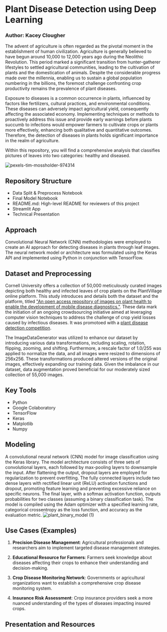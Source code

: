 # Plant Disease Detection using Deep Learning
### Author: Kacey Clougher

The advent of agriculture is often regarded as the pivotal moment in the establishment of human civilization. Agriculture is generally believed to have begun around 10,000 to 12,000 years ago during the Neolithic Revolution. This period marked a significant transition from hunter-gatherer lifestyles to settled agricultural communities, leading to the cultivation of plants and the domestication of animals. Despite the considerable progress made over the millennia, enabling us to sustain a global population numbering in the billions, the foremost challenge confronting crop productivity remains the prevalence of plant diseases.

Exposure to diseases is a common occurrence in plants, influenced by factors like fertilizers, cultural practices, and environmental conditions. These diseases can adversely impact agricultural yield, consequently affecting the associated economy. Implementing techniques or methods to proactively address this issue and provide early warnings before plants succumb to infections would empower farmers to cultivate crops or plants more effectively, enhancing both qualitative and quantitative outcomes. Therefore, the detection of diseases in plants holds significant importance in the realm of agriculture.

Within this repository, you will find a comprehensive analysis that classifies pictures of leaves into two categories: healthy and diseased.

![pexels-tim-mossholder-974314](https://github.com/kaceyclougher/Plant-Disease-Detection/assets/137820049/995f0847-2437-4132-9f85-b0de6158b0eb)

## Repository Structure
* Data Split & Preprocess Notebook
* Final Model Notebook
* README.md: High-level README for reviewers of this project
* Streamlit App
* Technical Presentation

## Approach
Convolutional Neural Network (CNN) methodologies were employed to create an AI approach for detecting diseases in plants through leaf images. The neural network model or architecture was formulated using the Keras API and implemented using Python in conjunction with TensorFlow.

## Dataset and Preprocessing
Cornell University offers a collection of 50,000 meticulously curated images depicting both healthy and infected leaves of crop plants on the PlantVillage online platform. This study introduces and details both the dataset and the platform, titled ["An open access repository of images on plant health to enable the development of mobile disease diagnostics."](https://arxiv.org/abs/1511.08060). These data mark the initiation of an ongoing crowdsourcing initiative aimed at leveraging computer vision techniques to address the challenge of crop yield losses caused by infectious diseases. It was promotoed with a [plant disease detection competition](https://www.aicrowd.com/challenges/plantvillage-disease-classification-challengez). 

The ImageDataGenerator was utilized to enhance our dataset by introducing various data transformations, including scaling, rotation, flipping, zooming, and shifting. Furthermore, a rescale factor of 1.0/255 was applied to normalize the data, and all images were resized to dimensions of 256x256. These transformations produced altered versions of the original images, effectively expanding our training data. Given the imbalance in our dataset, data augmentation proved beneficial for our moderately sized collection of 55,000 images.

## Key Tools
* Python
* Google Colaboratory
* TensorFlow
* Keras
* Matplotlib
* Numpy

## Modeling
A convolutional neural network (CNN) model for image classification using the Keras library. The model architecture consists of three sets of convolutional layers, each followed by max-pooling layers to downsample the input. After flattening the output, dropout layers are employed for regularization to prevent overfitting. The fully connected layers include two dense layers with rectified linear unit (ReLU) activation functions and dropout, promoting feature learning and preventing excessive reliance on specific neurons. The final layer, with a softmax activation function, outputs probabilities for two classes (assuming a binary classification task). The model is compiled using the Adam optimizer with a specified learning rate, categorical crossentropy as the loss function, and accuracy as the evaluation metric.
![plant_binary_model (1)](https://github.com/kaceyclougher/Plant-Disease-Detection/assets/137820049/a6fbe371-57c8-4a18-b689-85c711b7e6c6)

## Use Cases (Examples)
1. **Precision Disease Management**: Agricultural professionals and researchers aim to implement targeted disease management strategies.

2. **Educational Resource for Farmers**: Farmers seek knowledge about diseases affecting their crops to enhance their understanding and decision-making.

3. **Crop Disease Monitoring Network**: Governments or agricultural organizations want to establish a comprehensive crop disease monitoring system.

4. **Insurance Risk Assessment**: Crop insurance providers seek a more nuanced understanding of the types of diseases impacting insured crops.

## Presentation and Resources
